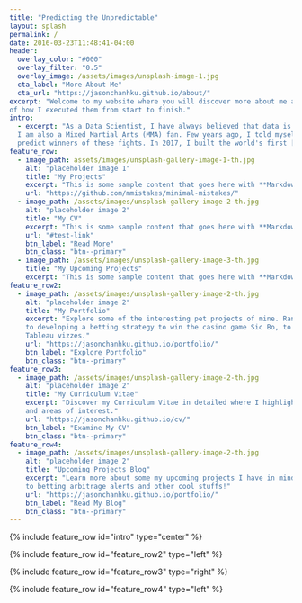 ```yaml
---
title: "Predicting the Unpredictable"
layout: splash
permalink: /
date: 2016-03-23T11:48:41-04:00
header:
  overlay_color: "#000"
  overlay_filter: "0.5"
  overlay_image: /assets/images/unsplash-image-1.jpg
  cta_label: "More About Me"
  cta_url: "https://jasonchanhku.github.io/about/"
excerpt: "Welcome to my website where you will discover more about me and my professional projects alongside detailed documentations
of how I executed them from start to finish."
intro: 
  - excerpt: "As a Data Scientist, I have always believed that data is the secret sauce in making the unpredictable predictable.
  I am also a Mixed Martial Arts (MMA) fan. Few years ago, I told myself someday I will be able to 
  predict winners of these fights. In 2017, I built the world's first [UFC MMA Predictor](https://ufcmmapredictor.herokuapp.com/)."
feature_row:
  - image_path: assets/images/unsplash-gallery-image-1-th.jpg
    alt: "placeholder image 1"
    title: "My Projects"
    excerpt: "This is some sample content that goes here with **Markdown** formatting."
    url: "https://github.com/mmistakes/minimal-mistakes/"
  - image_path: /assets/images/unsplash-gallery-image-2-th.jpg
    alt: "placeholder image 2"
    title: "My CV"
    excerpt: "This is some sample content that goes here with **Markdown** formatting."
    url: "#test-link"
    btn_label: "Read More"
    btn_class: "btn--primary"
  - image_path: /assets/images/unsplash-gallery-image-3-th.jpg
    title: "My Upcoming Projects"
    excerpt: "This is some sample content that goes here with **Markdown** formatting."
feature_row2:
  - image_path: /assets/images/unsplash-gallery-image-2-th.jpg
    alt: "placeholder image 2"
    title: "My Portfolio"
    excerpt: "Explore some of the interesting pet projects of mine. Ranging from predicting winners of an MMA match, 
    to developing a betting strategy to win the casino game Sic Bo, to playground machine learning projects, and even
    Tableau vizzes."
    url: "https://jasonchanhku.github.io/portfolio/"
    btn_label: "Explore Portfolio"
    btn_class: "btn--primary"
feature_row3:
  - image_path: /assets/images/unsplash-gallery-image-2-th.jpg
    alt: "placeholder image 2"
    title: "My Curriculum Vitae"
    excerpt: "Discover my Curriculum Vitae in detailed where I highlight my relevant working experience, areas of expertise,
    and areas of interest."
    url: "https://jasonchanhku.github.io/cv/"
    btn_label: "Examine My CV"
    btn_class: "btn--primary"
feature_row4:
  - image_path: /assets/images/unsplash-gallery-image-2-th.jpg
    alt: "placeholder image 2"
    title: "Upcoming Projects Blog"
    excerpt: "Learn more about some my upcoming projects I have in mind in my blog posts. These range from deep portfolios
    to betting arbitrage alerts and other cool stuffs!"
    url: "https://jasonchanhku.github.io/portfolio/"
    btn_label: "Read My Blog"
    btn_class: "btn--primary"
---
```


{% include feature_row id="intro" type="center" %}

{% include feature_row id="feature_row2" type="left" %}

{% include feature_row id="feature_row3" type="right" %}

{% include feature_row id="feature_row4" type="left" %}
